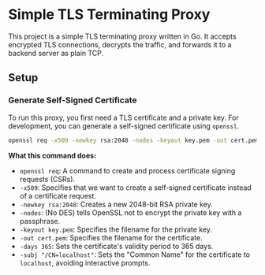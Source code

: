 # Simple TLS Terminating Proxy

This project is a simple TLS terminating proxy written in Go. It accepts encrypted TLS connections, decrypts the traffic, and forwards it to a backend server as plain TCP.

## Setup

### Generate Self-Signed Certificate

To run this proxy, you first need a TLS certificate and a private key. For development, you can generate a self-signed certificate using `openssl`.

```bash
openssl req -x509 -newkey rsa:2048 -nodes -keyout key.pem -out cert.pem -days 365 -subj "/CN=localhost"
```

**What this command does:**

*   `openssl req`: A command to create and process certificate signing requests (CSRs).
*   `-x509`: Specifies that we want to create a self-signed certificate instead of a certificate request.
*   `-newkey rsa:2048`: Creates a new 2048-bit RSA private key.
*   `-nodes`: (No DES) tells OpenSSL not to encrypt the private key with a passphrase.
*   `-keyout key.pem`: Specifies the filename for the private key.
*   `-out cert.pem`: Specifies the filename for the certificate.
*   `-days 365`: Sets the certificate's validity period to 365 days.
*   `-subj "/CN=localhost"`: Sets the "Common Name" for the certificate to `localhost`, avoiding interactive prompts.
